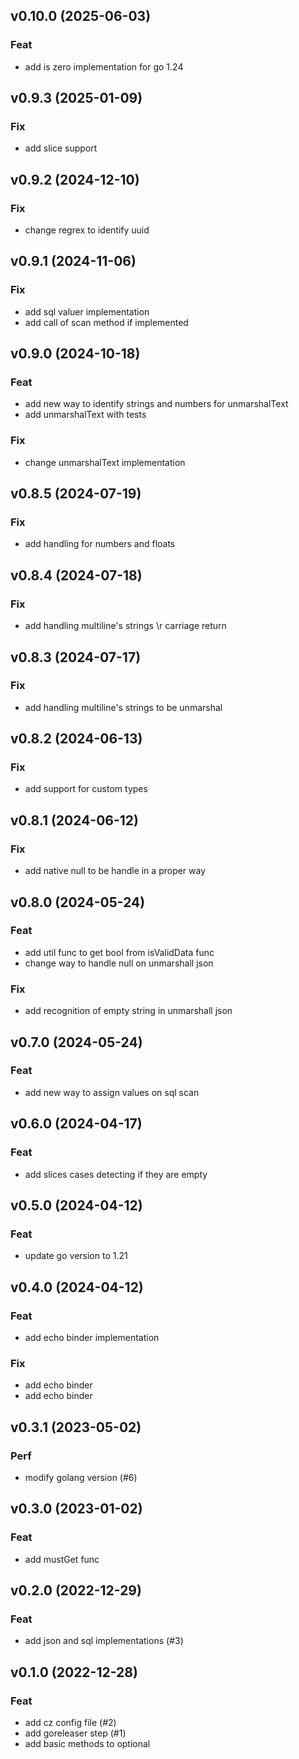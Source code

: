 ## v0.10.0 (2025-06-03)

### Feat

- add is zero implementation for go 1.24

## v0.9.3 (2025-01-09)

### Fix

- add slice support

## v0.9.2 (2024-12-10)

### Fix

- change regrex to identify uuid

## v0.9.1 (2024-11-06)

### Fix

- add sql valuer implementation
- add call of scan method if implemented

## v0.9.0 (2024-10-18)

### Feat

- add new way to identify strings and numbers for unmarshalText
- add unmarshalText with tests

### Fix

- change unmarshalText implementation

## v0.8.5 (2024-07-19)

### Fix

- add handling for numbers and floats

## v0.8.4 (2024-07-18)

### Fix

- add handling multiline's strings \r carriage return

## v0.8.3 (2024-07-17)

### Fix

- add handling multiline's strings to be unmarshal

## v0.8.2 (2024-06-13)

### Fix

- add support for custom types

## v0.8.1 (2024-06-12)

### Fix

- add native null to be handle in a proper way

## v0.8.0 (2024-05-24)

### Feat

- add util func to get bool from isValidData func
- change way to handle null on unmarshall json

### Fix

- add recognition of empty string in unmarshall json

## v0.7.0 (2024-05-24)

### Feat

- add new way to assign values on sql scan

## v0.6.0 (2024-04-17)

### Feat

- add slices cases detecting if they are empty

## v0.5.0 (2024-04-12)

### Feat

- update go version to 1.21

## v0.4.0 (2024-04-12)

### Feat

- add echo binder implementation

### Fix

- add echo binder
- add echo binder

## v0.3.1 (2023-05-02)

### Perf

- modify golang version (#6)

## v0.3.0 (2023-01-02)

### Feat

- add mustGet func

## v0.2.0 (2022-12-29)

### Feat

- add json and sql implementations (#3)

## v0.1.0 (2022-12-28)

### Feat

- add cz config file (#2)
- add goreleaser step (#1)
- add basic methods to optional
